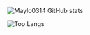 ![Maylo0314 GitHub stats](https://github-readme-stats.vercel.app/api?username=maylo0314&show_icons=true&theme=dark&count_private=true)

![Top Langs](https://github-readme-stats.vercel.app/api/top-langs/?username=maylo0314&theme=dark&layout=compact)
